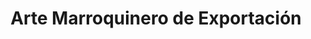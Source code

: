 ---
title: "Arte Marroquinero de Exportación"
url: /barrios-unidos/arte-marroquinero-de-exportacion/
shop: ropa
---